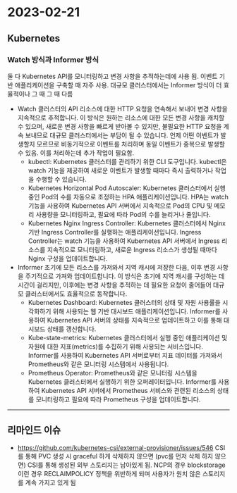 # 2023-02-21

## Kubernetes

### Watch 방식과 Informer 방식

둘 다 Kubernetes API를 모니터링하고 변경 사항을 추적하는데에 사용 됨.
이벤트 기반 애플리케이션을 구축할 때 자주 사용.
대규모 클러스터에서는 Informer 방식이 더 효율적이나 그 때 그 때 다름

- Watch
클러스터의 API 리소스에 대한 HTTP 요청을 연속해서 보내어 변경 사항을 지속적으로 추적합니다. 이 방식은 원하는 리소스에 대한 모든 변경 사항을 캐치할 수 있으며, 새로운 변경 사항을 빠르게 받아볼 수 있지만, 불필요한 HTTP 요청을 계속 보내므로 대규모 클러스터에서는 부담이 될 수 있습니다.
언제 어떤 이벤트가 발생할지 모르므로 비동기적으로 이벤트를 처리하며 동일 이벤트가 중복으로 발생할 수 있음. 이를 처리하는데 추가 작업이 필요함.
    - kubectl: Kubernetes 클러스터를 관리하기 위한 CLI 도구입니다. kubectl은 watch 기능을 제공하여 새로운 이벤트가 발생할 때마다 즉시 출력하거나 작업을 수행할 수 있습니다.
    - Kubernetes Horizontal Pod Autoscaler: Kubernetes 클러스터에서 실행 중인 Pod의 수를 자동으로 조정하는 HPA 애플리케이션입니다. HPA는 watch 기능을 사용하여 Kubernetes API 서버에서 지속적으로 Pod의 CPU 및 메모리 사용량을 모니터링하고, 필요에 따라 Pod의 수를 늘리거나 줄입니다.
    - Kubernetes Nginx Ingress Controller: Kubernetes 클러스터에서 Nginx 기반 Ingress Controller를 실행하는 애플리케이션입니다. Ingress Controller는 watch 기능을 사용하여 Kubernetes API 서버에서 Ingress 리소스를 지속적으로 모니터링하고, 새로운 Ingress 리소스가 생성될 때마다 Nginx 구성을 업데이트합니다.
- Informer
초기에 모든 리소스를 가져와서 지역 캐시에 저장한 다음, 이후 변경 사항을 주기적으로 가져와 업데이트합니다. 이 방식은 초기에 지역 캐시를 구성하는 데 시간이 걸리지만, 이후에는 변경 사항을 추적하는 데 필요한 요청이 줄어들어 대규모 클러스터에서도 효율적으로 동작합니다.
    - Kubernetes Dashboard: Kubernetes 클러스터의 상태 및 자원 사용률을 시각화하기 위해 사용되는 웹 기반 대시보드 애플리케이션입니다. Informer를 사용하여 Kubernetes API 서버의 상태를 지속적으로 업데이트하고 이를 통해 대시보드 상태를 갱신합니다.
    - Kube-state-metrics: Kubernetes 클러스터에서 실행 중인 애플리케이션 및 자원에 대한 지표(metrics)를 수집하기 위해 사용되는 서비스입니다. Informer를 사용하여 Kubernetes API 서버로부터 지표 데이터를 가져와서 Prometheus와 같은 모니터링 시스템에서 사용됩니다.
    - Prometheus Operator: Prometheus와 같은 모니터링 시스템을 Kubernetes 클러스터에서 실행하기 위한 오퍼레이터입니다. Informer를 사용하여 Kubernetes API 서버에서 Prometheus 서비스와 관련된 리소스의 상태를 모니터링하고 필요에 따라 Prometheus 구성을 업데이트합니다.
---


## 리마인드 이슈

- https://github.com/kubernetes-csi/external-provisioner/issues/546
CSI 를 통해 PVC 생성 시 graceful 하게 삭제하지 않으면 (pvc를 먼저 삭제 하지 않으면) CSI를 통해 생성된 외부 스토리지는 남아있게 됨. NCP의 경우 blockstorage
이런 경우 RECLAIMPOLICY 정책을 위반하게 되며 사용자가 원치 않은 스토리지를 계속 가지고 있게 됨
